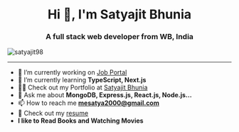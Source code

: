 <h1 align="center"> Hi 👋, I'm Satyajit Bhunia</h1>
<h3 align="center"> A full stack web developer from WB, India</h3>

<p align="left"> <img src="https://komarev.com/ghpvc/?username=satyajit98&label=Profile%20views&color=81c8be&style=for-the-badge" alt="satyajit98" /> </p>

---

- 🔭 I’m currently working on [Job Portal]()
- 🌱 I’m currently learning **TypeScript, Next.js**
- 👨‍💻 Check out my Portfolio at [Satyajit Bhunia](https://portfolio-satyajit-bhunias-projects.vercel.app/)
- 💬 Ask me about **MongoDB, Express.js, React.js, Node.js...**
- 📫 How to reach me <a href="mailto:mesatya2000@gmail.com">**mesatya2000@gmail.com**</a>
- 📄 Check out my [resume](https://portfolio-satyajit-bhunias-projects.vercel.app/assets/Satyajit_resume.pdf)
- **I like to Read Books and Watching Movies**

